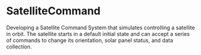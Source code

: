 # SatelliteCommand
Developing a Satellite Command System that simulates controlling a satellite in orbit. The satellite starts in a default initial state and can accept a series of commands to change its orientation, solar panel status, and data collection.

